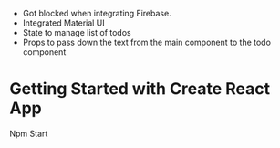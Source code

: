 - Got blocked when integrating Firebase.
- Integrated Material UI
- State to manage list of todos
- Props to pass down the text from the main component to the todo component

# Getting Started with Create React App

Npm Start
